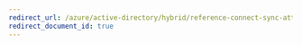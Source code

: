 ```yaml
---
redirect_url: /azure/active-directory/hybrid/reference-connect-sync-attributes-synchronized
redirect_document_id: true
---
```

